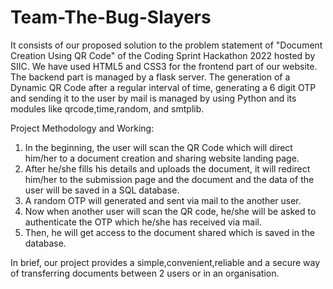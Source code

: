 # Team-The-Bug-Slayers
It consists of our proposed solution to the problem statement of "Document Creation Using QR Code" of the Coding Sprint Hackathon 2022 hosted by SIIC.
We have used HTML5 and CSS3 for the frontend part of our website.
The backend part is managed by a flask server.
The generation of a Dynamic QR Code after a regular interval of time, generating a 6 digit OTP and sending it to the user by mail is managed by using Python and its modules like qrcode,time,random, and smtplib.

Project Methodology and Working:
1) In the beginning, the user will scan the QR Code which will direct him/her to a document creation and sharing website landing page.
2) After he/she fills his details and uploads the document, it will redirect him/her to the submission page and the document and the data of the user will be saved in a SQL database.
3) A random OTP will generated and sent via mail to the another user.
4)  Now when another user will scan the QR code, he/she will be asked to authenticate the OTP which he/she has received via mail.
5)  Then, he will get access to the document shared which is saved in the database.

In brief, our project provides a simple,convenient,reliable and a secure way of transferring documents between 2 users or in an organisation.

